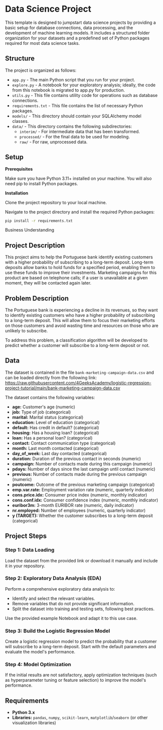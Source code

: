 # Data Science Project

This template is designed to jumpstart data science projects by providing a basic setup for database connections, data processing, and the development of machine learning models. It includes a structured folder organization for your datasets and a predefined set of Python packages required for most data science tasks.

## Structure

The project is organized as follows:

- `app.py` - The main Python script that you run for your project.
- `explore.py` - A notebook for your exploratory analysis; ideally, the code from this notebook is migrated to app.py for production.
- `utils.py` - This file contains utility code for operations such as database connections.
- `requirements.txt` - This file contains the list of necessary Python packages.
- `models/` - This directory should contain your SQLAlchemy model classes.
- `data/` - This directory contains the following subdirectories:
  - `interim/` - For intermediate data that has been transformed.
  - `processed/` - For the final data to be used for modeling.
  - `raw/` - For raw, unprocessed data.

## Setup

**Prerequisites**

Make sure you have Python 3.11+ installed on your machine. You will also need pip to install Python packages.

**Installation**

Clone the project repository to your local machine.

Navigate to the project directory and install the required Python packages:

```bash
pip install -r requirements.txt
```

Business Understanding

## Project Description

This project aims to help the Portuguese bank identify existing customers with a higher probability of subscribing to a long-term deposit. Long-term deposits allow banks to hold funds for a specified period, enabling them to use these funds to improve their investments. Marketing campaigns for this product are based on telephone calls; if a user is unavailable at a given moment, they will be contacted again later.

## Problem Description

The Portuguese bank is experiencing a decline in its revenues, so they want to identify existing customers who have a higher probability of subscribing to a long-term deposit. This will allow them to focus their marketing efforts on those customers and avoid wasting time and resources on those who are unlikely to subscribe.

To address this problem, a classification algorithm will be developed to predict whether a customer will subscribe to a long-term deposit or not.

## Data

The dataset is contained in the file `bank-marketing-campaign-data.csv` and can be loaded directly from the following link:  
https://raw.githubusercontent.com/4GeeksAcademy/logistic-regression-project-tutorial/main/bank-marketing-campaign-data.csv

The dataset contains the following variables:

- **age:** Customer's age (numeric)
- **job:** Type of job (categorical)
- **marital:** Marital status (categorical)
- **education:** Level of education (categorical)
- **default:** Has credit in default? (categorical)
- **housing:** Has a housing loan? (categorical)
- **loan:** Has a personal loan? (categorical)
- **contact:** Contact communication type (categorical)
- **month:** Last month contacted (categorical)
- **day_of_week:** Last day contacted (categorical)
- **duration:** Duration of the previous contact in seconds (numeric)
- **campaign:** Number of contacts made during this campaign (numeric)
- **pdays:** Number of days since the last campaign until contact (numeric)
- **previous:** Number of contacts made during the previous campaign (numeric)
- **poutcome:** Outcome of the previous marketing campaign (categorical)
- **emp.var.rate:** Employment variation rate (numeric, quarterly indicator)
- **cons.price.idx:** Consumer price index (numeric, monthly indicator)
- **cons.conf.idx:** Consumer confidence index (numeric, monthly indicator)
- **euribor3m:** 3-month EURIBOR rate (numeric, daily indicator)
- **nr.employed:** Number of employees (numeric, quarterly indicator)
- **y (TARGET):** Whether the customer subscribes to a long-term deposit (categorical)

## Project Steps

### Step 1: Data Loading

Load the dataset from the provided link or download it manually and include it in your repository.

### Step 2: Exploratory Data Analysis (EDA)

Perform a comprehensive exploratory data analysis to:

- Identify and select the relevant variables.
- Remove variables that do not provide significant information.
- Split the dataset into training and testing sets, following best practices.

Use the provided example Notebook and adapt it to this use case.

### Step 3: Build the Logistic Regression Model

Create a logistic regression model to predict the probability that a customer will subscribe to a long-term deposit. Start with the default parameters and evaluate the model's performance.

### Step 4: Model Optimization

If the initial results are not satisfactory, apply optimization techniques (such as hyperparameter tuning or feature selection) to improve the model's performance.

## Requirements

- **Python 3.x**
- **Libraries:** `pandas`, `numpy`, `scikit-learn`, `matplotlib`/`seaborn` (or other visualization libraries)
